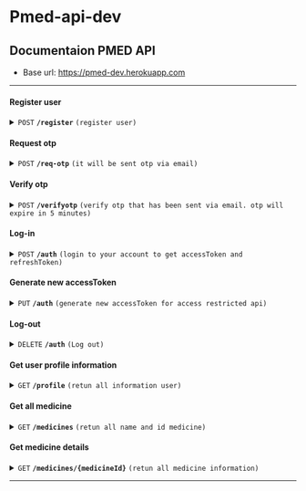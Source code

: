 # Pmed-api-dev
## Documentaion PMED API

- Base url: https://pmed-dev.herokuapp.com

------------------------------------------------------------------------------------------

#### Register user

<details>
 <summary><code>POST</code> <code><b>/register</b></code> <code>(register user)</code></summary>

##### Body

> | name      |  is required     | data type               | description                                                           |
> |-----------|-----------|-------------------------|-----------------------------------------------------------------------|
> | username      |  true | string   | must be unique  |
> | fullname      |  true | string   | N/A  |
> | email         |  true | string   | must be unique  |
> | age           |  true | number   | N/A  |
> | gender        |  true | string   | N/A  |
> | password      |  true | string   | N/A  |


##### Status code

> | http code     |  description                                                        |
> |---------------|---------------------------------------------------------------------|
> | `201`         | `user successfully created`                                         |
> | `400`         | `it cause body not contain needed property or not meet data type`   |
> | `500`         | `server error`                                                      |

##### Example response
```JSON
{
 "status": "success",
 "message": "successfully registered user, please verify email to log in",
 "data": {
    "userId": "user-123",
    "token": "ecrytped data",
  },
},
```

##### Example Fetch javasript

```javascript
  const request = await fetch(`${BASEURL}/register`, {
        headers: {
          Accept: 'application/json, text/plain, */*',
          'Content-Type': 'application/json',
        },
        method: 'POST',
        body: JSON.stringify({
          username,
          fullname,
          email,
          age,
          gender,
          password,
        }),
      });

  return request.json();
```

</details>

#### Request otp

<details>
 <summary><code>POST</code> <code><b>/req-otp</b></code> <code>(it will be sent otp via email)</code></summary>

##### Body

> | name      |  is required     | data type               | description                                                    |
> |-----------|-----------|-------------------------|-----------------------------------------------------------------------|
> | token      |  true | string   | you will get this token when you register and login if email not verified  |


##### Status code

> | http code     |  description                                                        |
> |---------------|---------------------------------------------------------------------|
> | `201`         | `successfully send otp to xxxx@gmail.com`                                                      |
> | `400`         | `it cause body not contain needed property or not meet data type`   |
> | `500`         | `server error`                                                                     |

##### Example response
```JSON
{
 "status": "success",
 "message": "successfully send otp to xxxx@gmail.com",
},
```

##### Example Fetch javasript

```javascript
  const request = await fetch(`${BASEURL}/req-otp`, {
        headers: {
          Accept: 'application/json, text/plain, */*',
          'Content-Type': 'application/json',
        },
        method: 'POST',
        body: JSON.stringify({
          token,
        }),
      });

  return request.json();
```
</details>

#### Verify otp

<details>
 <summary><code>POST</code> <code><b>/verifyotp</b></code> <code>(verify otp that has been sent via email. otp will expire in 5 minutes)</code></summary>

##### Body

> | name      |  is required     | data type               | description                                                    |
> |-----------|-----------|-------------------------|-----------------------------------------------------------------------|
> | token      |  true | string   | you will get this token when you register and login if email not verified  |
> | otp      |  true | number   | put otp from your email  |


##### Status code

> | http code     |  description                                                        |
> |---------------|---------------------------------------------------------------------|
> | `201`         | `successfully verified email`                                     |
> | `400`         | `it cause body not contain needed property or not meet data type or otp expired`   |
> | `500`         | `server error`                                                      |

##### Example response
```JSON
{
 "status": "success",
 "message": "successfully verified email",
},
```

##### Example Fetch javasript

```javascript
  const request = await fetch(`${BASEURL}/verifyotp`, {
        headers: {
          Accept: 'application/json, text/plain, */*',
          'Content-Type': 'application/json',
        },
        method: 'POST',
        body: JSON.stringify({
          token,
          otp,
        }),
      });

  return request.json();
```
</details>

#### Log-in

<details>
 <summary><code>POST</code> <code><b>/auth</b></code> <code>(login to your account to get accessToken and refreshToken)</code></summary>

##### Body

> | name      |  is required     | data type               | description                                                    |
> |-----------|-----------|-------------------------|-----------------------------------------------------------------------|
> | email      |  true | string   | N/A  |
> | password   |  true | string   | N/A  |


##### Status code

> | http code     |  description                                                        |
> |---------------|---------------------------------------------------------------------|
> | `201`         | `Successfully log-in`                                     |
> | `400`         | `it cause body not contain needed property or not meet data type or your email not verified`   |
> | `500`         | `server error`                                                      |

##### Example response
```JSON
{
 "status": "success",
 "message": "Successfully log-in",
 "data": {
        "accessToken": "this token is used to access private api path and this token will be expired in 10 second",
        "refreshToken": "this token is use to genereate new accessToken if accessToken expired",
    },
},
```

##### Example Fetch javasript

```javascript
  const request = await fetch(`${BASEURL}/auth`, {
        headers: {
          Accept: 'application/json, text/plain, */*',
          'Content-Type': 'application/json',
        },
        method: 'POST',
        body: JSON.stringify({
          email,
          password,
        }),
      });

  return request.json();
```
</details>

#### Generate new accessToken

<details>
 <summary><code>PUT</code> <code><b>/auth</b></code> <code>(generate new accessToken for access restricted api)</code></summary>

##### Body

> | name      |  is required     | data type               | description                                                    |
> |-----------|-----------|-------------------------|-----------------------------------------------------------------------|
> | refreshToken      |  true | string   | N/A  |


##### Status code

> | http code     |  description                                                        |
> |---------------|---------------------------------------------------------------------|
> | `201`         | `successfully update the token`                                     |
> | `400`         | `it cause body not contain needed property or not meet data type`   |
> | `404`         | `it because user has logged out`   |
> | `500`         | `server error`                                                      |

##### Example response
```JSON
{
 "status": "success",
 "message": "successfully update the token",
 "data": {
        "accessToken": "this token is used to access private api path and this token will be expired in 10 second",
    },
},
```

##### Example Fetch javasript

```javascript
  const request = await fetch(`${BASEURL}/auth`, {
        headers: {
          Accept: 'application/json, text/plain, */*',
          'Content-Type': 'application/json',
        },
        method: 'PUT',
        body: JSON.stringify({
          refreshToken
        }),
      });

  return request.json();
```
</details>

#### Log-out

<details>
 <summary><code>DELETE</code> <code><b>/auth</b></code> <code>(Log out)</code></summary>

##### Body

> | name      |  is required     | data type               | description                                                    |
> |-----------|-----------|-------------------------|-----------------------------------------------------------------------|
> | refreshToken      |  true | string   | N/A  |


##### Status code

> | http code     |  description                                                        |
> |---------------|---------------------------------------------------------------------|
> | `201`         | `successfully deleted refresh token`                                     |
> | `400`         | `it cause body not contain needed property or not meet data type`   |
> | `404`         | `it because user has logged out`   |
> | `500`         | `server error`                                                      |

##### Example response
```JSON
{
 "status": "success",
 "message": "successfully deleted refresh token",
},
```

##### Example Fetch javasript

```javascript
  const request = await fetch(`${BASEURL}/auth`, {
        headers: {
          Accept: 'application/json, text/plain, */*',
          'Content-Type': 'application/json',
        },
        method: 'DELETE',
        body: JSON.stringify({
          refreshToken
        }),
      });

  return request.json();
```
</details>

#### Get user profile information

<details>
 <summary><code>GET</code> <code><b>/profile</b></code> <code>(retun all information user)</code></summary>

##### Authorization

> Bearer Token

##### Body

> None

##### Status code

> | http code     |  description                                                        |
> |---------------|---------------------------------------------------------------------|
> | `201`         | `successfully get all user information`                             |
> | `401`         | `not attach Barrer token in authorization`                          |
> | `403`         | `accessToken expired`                                               |
> | `500`         | `server error`                                                      |

##### Example response
```JSON
{
 "status": "success",
 "message": "successfully get user information",
 "data": {
     "profile":{
        "email": "user@gmail.com",
        "username": "username",
        "fullname": "My full name",
        "gender": "male",
        "age": "30",
        "createdAt": "2022-05-24T14:36:28.344Z",
    },
 }
},
```

##### Example Fetch javasript

```javascript
  const request = await fetch(`${BASEURL}/profile`, {
        headers: {
          Authorization: `Bearer ${accessToken}`
        },
        method: 'GET',
      });

  return request.json();
```
</details>


#### Get all medicine

<details>
 <summary><code>GET</code> <code><b>/medicines</b></code> <code>(retun all name and id medicine)</code></summary>

##### Body

> None

##### Status code

> | http code     |  description                                                        |
> |---------------|---------------------------------------------------------------------|
> | `201`         | `successfully get all medicine`                                |
> | `500`         | `server error`                                                      |

##### Example response
```JSON
{
 "status": "success",
 "data": {
     "medicines": [
         {
             "id": "medicine-123",
             "name": "obat abc"
         },
         ...
     ],
 }
},
```

##### Example Fetch javasript

```javascript
  const request = await fetch(`${BASEURL}/medicines`, {
        method: 'GET',
      });

  return request.json();
```
</details>

#### Get medicine details

<details>
 <summary><code>GET</code> <code><b>/medicines/{medicineId}</b></code> <code>(retun all medicine information)</code></summary>

##### Body

> None

##### Status code

> | http code     |  description                                                        |
> |---------------|---------------------------------------------------------------------|
> | `201`         | `successfully get all medicine`                                |
> | `404`         | `medicine id not found`                                |
> | `500`         | `server error`                                                      |

##### Example response
```JSON
{
 "status": "success",
 "data": {
     "medicines": [
         {
             "id": "medicine-123",
             "nama": "obat abc",
             "pengunaan": "....",
             "cara_kerja": "............",
             "efek_samping": "............",
             "pemakaian_obat": "............",
             "dosis": "............",
             "interaksi": "............",
         },
     ],
 }
},
```

##### Example Fetch javasript

```javascript
  const request = await fetch(`${BASEURL}/medicines/medicine-123`, {
        method: 'GET',
      });

  return request.json();
```
</details>


------------------------------------------------------------------------------------------
